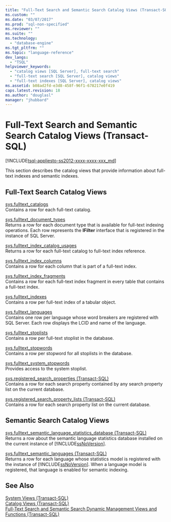 ```yaml
---
title: "Full-Text Search and Semantic Search Catalog Views (Transact-SQL) | Microsoft Docs"
ms.custom: ""
ms.date: "03/07/2017"
ms.prod: "sql-non-specified"
ms.reviewer: ""
ms.suite: ""
ms.technology: 
  - "database-engine"
ms.tgt_pltfrm: ""
ms.topic: "language-reference"
dev_langs: 
  - "TSQL"
helpviewer_keywords: 
  - "catalog views [SQL Server], full-text search"
  - "full-text search [SQL Server], catalog views"
  - "full-text indexes [SQL Server], catalog views"
ms.assetid: b08ad2fd-e3d8-458f-96f1-678217e0f419
caps.latest.revision: 18
ms.author: "douglasl"
manager: "jhubbard"
---
```

# Full-Text Search and Semantic Search Catalog Views (Transact-SQL)
[!INCLUDE[tsql-appliesto-ss2012-xxxx-xxxx-xxx_md](../../../integration-services/system/stored-procedures/includes/tsql-appliesto-ss2012-xxxx-xxxx-xxx-md.md)]

  This section describes the catalog views that provide information about full-text indexes and semantic indexes.  
  
## Full-Text Search Catalog Views  
 [sys.fulltext_catalogs](../../../relational-databases/reference/system-catalog-views/sys.fulltext-catalogs-transact-sql.md)  
 Contains a row for each full-text catalog.  
  
 [sys.fulltext_document_types](../../../relational-databases/reference/system-catalog-views/sys.fulltext-document-types-transact-sql.md)  
 Returns a row for each document type that is available for full-text indexing operations. Each row represents the **IFilter** interface that is registered in the instance of SQL Server.  
  
 [sys.fulltext_index_catalog_usages](../../../relational-databases/reference/system-catalog-views/sys.fulltext-index-catalog-usages-transact-sql.md)  
 Returns a row for each full-text catalog to full-text index reference.  
  
 [sys.fulltext_index_columns](../../../relational-databases/reference/system-catalog-views/sys.fulltext-index-columns-transact-sql.md)  
 Contains a row for each column that is part of a full-text index.  
  
 [sys.fulltext_index_fragments](../../../relational-databases/reference/system-catalog-views/sys.fulltext-index-fragments-transact-sql.md)  
 Contains a row for each full-text index fragment in every table that contains a full-text index.  
  
 [sys.fulltext_indexes](../../../relational-databases/reference/system-catalog-views/sys.fulltext-indexes-transact-sql.md)  
 Contains a row per full-text index of a tabular object.  
  
 [sys.fulltext_languages](../../../relational-databases/reference/system-catalog-views/sys.fulltext-languages-transact-sql.md)  
 Contains one row per language whose word breakers are registered with SQL Server. Each row displays the LCID and name of the language.  
  
 [sys.fulltext_stoplists](../../../relational-databases/reference/system-catalog-views/sys.fulltext-stoplists-transact-sql.md)  
 Contains a row per full-text stoplist in the database.  
  
 [sys.fulltext_stopwords](../../../relational-databases/reference/system-catalog-views/sys.fulltext-stopwords-transact-sql.md)  
 Contains a row per stopword for all stoplists in the database.  
  
 [sys.fulltext_system_stopwords](../../../relational-databases/reference/system-catalog-views/sys.fulltext-system-stopwords-transact-sql.md)  
 Provides access to the system stoplist.  
  
 [sys.registered_search_properties &#40;Transact-SQL&#41;](../../../relational-databases/reference/system-catalog-views/sys.registered-search-properties-transact-sql.md)  
 Contains a row for each search property contained by any search property list on the current database.  
  
 [sys.registered_search_property_lists &#40;Transact-SQL&#41;](../../../relational-databases/reference/system-catalog-views/sys.registered-search-property-lists-transact-sql.md)  
 Contains a row for each search property list on the current database.  
  
## Semantic Search Catalog Views  
 [sys.fulltext_semantic_language_statistics_database &#40;Transact-SQL&#41;](../../../relational-databases/reference/system-catalog-views/sys.fulltext-semantic-language-statistics-database-transact-sql.md)  
 Returns a row about the semantic language statistics database installed on the current instance of [!INCLUDE[ssNoVersion](../../../advanced-analytics/r-services/includes/ssnoversion-md.md)].  
  
 [sys.fulltext_semantic_languages &#40;Transact-SQL&#41;](../../../relational-databases/reference/system-catalog-views/sys.fulltext-semantic-languages-transact-sql.md)  
 Returns a row for each language whose statistics model is registered with the instance of [!INCLUDE[ssNoVersion](../../../advanced-analytics/r-services/includes/ssnoversion-md.md)]. When a language model is registered, that language is enabled for semantic indexing.  
  
## See Also  
 [System Views &#40;Transact-SQL&#41;](http://msdn.microsoft.com/library/35a6161d-7f43-4e00-bcd3-3091f2015e90)   
 [Catalog Views &#40;Transact-SQL&#41;](../../../relational-databases/reference/system-catalog-views/catalog-views-transact-sql.md)   
 [Full-Text Search and Semantic Search Dynamic Management Views and Functions &#40;Transact-SQL&#41;](../../../relational-databases/reference/system-dynamic-management-views/full-text-and-semantic-search-dynamic-management-views-functions.md)  
  
  
